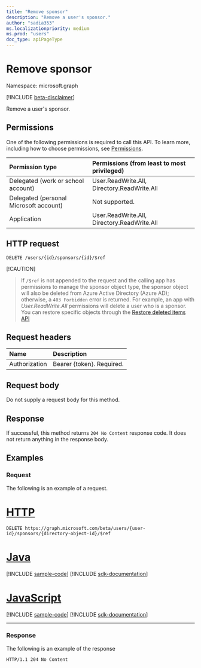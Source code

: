 ```yaml
---
title: "Remove sponsor"
description: "Remove a user's sponsor."
author: "sadia353"
ms.localizationpriority: medium
ms.prod: "users"
doc_type: apiPageType
---
```


# Remove sponsor

Namespace: microsoft.graph

[!INCLUDE [beta-disclaimer](../../includes/beta-disclaimer.md)]

Remove a user's sponsor.

## Permissions

One of the following permissions is required to call this API. To learn more, including how to choose permissions, see [Permissions](/graph/permissions-reference).

|Permission type|Permissions (from least to most privileged)|
|:---|:---|
|Delegated (work or school account) | User.ReadWrite.All, Directory.ReadWrite.All    |
|Delegated (personal Microsoft account) | Not supported.    |
|Application | User.ReadWrite.All, Directory.ReadWrite.All |

## HTTP request

<!-- {
  "blockType": "ignored"
}
-->
``` http
DELETE /users/{id}/sponsors/{id}/$ref
```

[!CAUTION]
> If `/$ref` is not appended to the request and the calling app has permissions to manage the sponsor object type, the sponsor object will also be deleted from Azure Active Directory (Azure AD); otherwise, a `403 Forbidden` error is returned. For example, an app with *User.ReadWrite.All* permissions will delete a user who is a sponsor. You can restore specific objects through the [Restore deleted items API](directory-deleteditems-restore.md)

## Request headers

|Name|Description|
|:---|:---|
|Authorization|Bearer {token}. Required.|

## Request body

Do not supply a request body for this method.

## Response

If successful, this method returns `204 No Content` response code. It does not return anything in the response body.

## Examples

### Request

The following is an example of a request.
# [HTTP](#tab/http)
<!-- {
  "blockType": "request",
  "name": "delete_sponsors_from_user"
}
-->
``` http
DELETE https://graph.microsoft.com/beta/users/{user-id}/sponsors/{directory-object-id}/$ref
```

# [Java](#tab/java)
[!INCLUDE [sample-code](../includes/snippets/java/delete-sponsors-from-user-java-snippets.md)]
[!INCLUDE [sdk-documentation](../includes/snippets/snippets-sdk-documentation-link.md)]

# [JavaScript](#tab/javascript)
[!INCLUDE [sample-code](../includes/snippets/javascript/delete-sponsors-from-user-javascript-snippets.md)]
[!INCLUDE [sdk-documentation](../includes/snippets/snippets-sdk-documentation-link.md)]

---

### Response

The following is an example of the response
<!-- {
  "blockType": "response",
  "truncated": true
}
-->
``` http
HTTP/1.1 204 No Content
```
